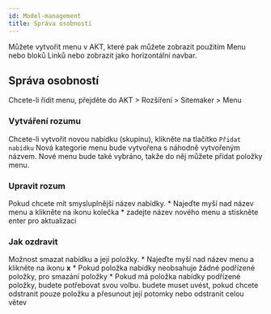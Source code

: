 ```yaml
---
id: Model-management
title: Správa osobností
---
```


Můžete vytvořit menu v AKT, které pak můžete zobrazit použitím Menu nebo bloků Linků nebo zobrazit jako horizontální navbar.

## Správa osobností

Chcete-li řídit menu, přejděte do AKT > Rozšíření > Sitemaker > Menu

### Vytváření rozumu

Chcete-li vytvořit novou nabídku (skupinu), klikněte na tlačítko `Přidat nabídku` Nová kategorie menu bude vytvořena s náhodně vytvořeným názvem. Nové menu bude také vybráno, takže do něj můžete přidat položky menu.

### Upravit rozum

Pokud chcete mít smysluplnější název nabídky. * Najeďte myší nad název menu a klikněte na ikonu kolečka * zadejte název nového menu a stiskněte enter pro aktualizaci

### Jak ozdravit

Možnost smazat nabídku a její položky. * Najeďte myší nad název menu a klikněte na ikonu **x** * Pokud položka nabídky neobsahuje žádné podřízené položky, pro smazání položky * Pokud má položka nabídky podřízené položky, budete potřebovat svou volbu. budete muset uvést, pokud chcete odstranit pouze položku a přesunout její potomky nebo odstranit celou větev